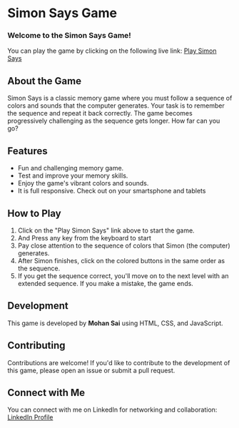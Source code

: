 # Simon Says Game

### Welcome to the Simon Says Game!

You can play the game by clicking on the following live link:  [Play Simon Says](https://adilsiddiqui70786.github.io/SimonSaysGame/)

## About the Game

Simon Says is a classic memory game where you must follow a sequence of colors and sounds that the computer generates. Your task is to remember the sequence and repeat it back correctly. The game becomes progressively challenging as the sequence gets longer. How far can you go?

## Features

- Fun and challenging memory game.
- Test and improve your memory skills.
- Enjoy the game's vibrant colors and sounds.
- It is full responsive. Check out on your smartsphone and tablets

## How to Play

1. Click on the "Play Simon Says" link above to start the game.
2. And Press any key from the keyboard to start 
3. Pay close attention to the sequence of colors that Simon (the computer) generates.
4. After Simon finishes, click on the colored buttons in the same order as the sequence.
5. If you get the sequence correct, you'll move on to the next level with an extended sequence. If you make a mistake, the game ends.

## Development

This game is developed by **Mohan Sai** using HTML, CSS, and JavaScript.

## Contributing

Contributions are welcome! If you'd like to contribute to the development of this game, please open an issue or submit a pull request.

## Connect with Me

You can connect with me on LinkedIn for networking and collaboration: [LinkedIn Profile](https://www.linkedin.com/in/adilsiddiqui70786/)

